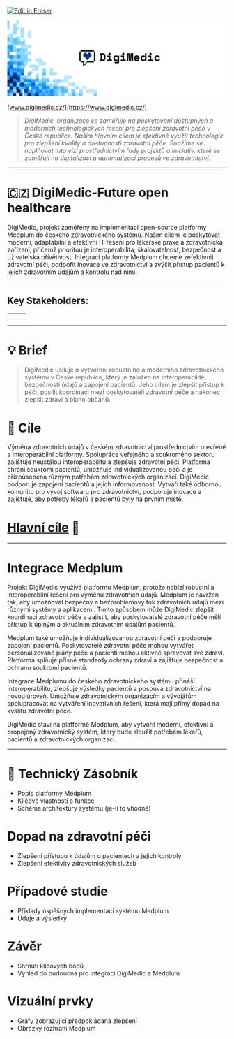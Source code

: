 <p><a target="_blank" href="https://app.eraser.io/workspace/3BxO9Q8vBcvBaSnlACBM" id="edit-in-eraser-github-link"><img alt="Edit in Eraser" src="https://firebasestorage.googleapis.com/v0/b/second-petal-295822.appspot.com/o/images%2Fgithub%2FOpen%20in%20Eraser.svg?alt=media&amp;token=968381c8-a7e7-472a-8ed6-4a6626da5501"></a></p>



![cover.png](/.eraser/3BxO9Q8vBcvBaSnlACBM___g8h3jqeWXCcADcT7kpXean9Zj2C3___ibzp6OSnVuEpPV88LW9I9.png "cover.png")

[﻿www.digimedic.cz/](https://www.digimedic.cz/) 

> _DigiMedic, organizace se zaměřuje na poskytování dostupných a moderních technologických řešení pro zlepšení zdravotní péče v České republice. Naším hlavním cílem je efektivně využít technologie pro zlepšení kvality a dostupnosti zdravotní péče. Snažíme se naplňovat tuto vizi prostřednictvím řady projektů a iniciativ, které se zaměřují na digitalizaci a automatizaci procesů ve zdravotnictví._

---

# 🇨🇿 DigiMedic-Future open healthcare
DigiMedic, projekt zaměřený na implementaci open-source platformy Medplum do českého zdravotnického systému. Naším cílem je poskytovat moderní, adaptabilní a efektivní IT řešení pro lékařské praxe a zdravotnická zařízení, přičemž prioritou je interoperabilita, škálovatelnost, bezpečnost a uživatelská přívětivost. Integrací platformy Medplum chceme zefektivnit zdravotní péči, podpořit inovace ve zdravotnictví a zvýšit přístup pacientů k jejich zdravotním údajům a kontrolu nad nimi.

---

## Key Stakeholders:
|  |  |  |
| ----- | ----- | ----- |
|  |  |  |
|  |  |  |
---

# 💡 Brief
> DigiMedic usiluje o vytvoření robustního a moderního zdravotnického systému v České republice, který je založen na interoperabilitě, bezpečnosti údajů a zapojení pacientů. Jeho cílem je zlepšit přístup k péči, posílit koordinaci mezi poskytovateli zdravotní péče a nakonec zlepšit zdraví a blaho občanů.

# 🏁 Cíle
Výměna zdravotních údajů v českém zdravotnictví prostřednictvím otevřené a interoperabilní platformy. Spolupráce veřejného a soukromého sektoru zajišťuje neustálou interoperabilitu a zlepšuje zdravotní péči. Platforma chrání soukromí pacientů, umožňuje individualizovanou péči a je přizpůsobena různým potřebám zdravotnických organizací. DigiMedic podporuje zapojení pacientů a jejich informovanost. Vytváří také odbornou komunitu pro vývoj softwaru pro zdravotnictví, podporuje inovace a zajišťuje, aby potřeby lékařů a pacientů byly na prvním místě.

# [﻿Hlavní cíle](https://app.eraser.io/workspace/U9vyruHXDGh2n9HbSvNf) 🏁
---

# Integrace Medplum
Projekt DigiMedic využívá platformu Medplum, protože nabízí robustní a interoperabilní řešení pro výměnu zdravotních údajů. Medplum je navržen tak, aby umožňoval bezpečný a bezproblémový tok zdravotních údajů mezi různými systémy a aplikacemi. Tímto způsobem může DigiMedic zlepšit koordinaci zdravotní péče a zajistit, aby poskytovatelé zdravotní péče měli přístup k úplným a aktuálním zdravotním údajům pacientů.

Medplum také umožňuje individualizovanou zdravotní péči a podporuje zapojení pacientů. Poskytovatelé zdravotní péče mohou vytvářet personalizované plány péče a pacienti mohou aktivně spravovat své zdraví. Platforma splňuje přísné standardy ochrany zdraví a zajišťuje bezpečnost a ochranu soukromí pacientů.

Integrace Medplumu do českého zdravotnického systému přináší interoperabilitu, zlepšuje výsledky pacientů a posouvá zdravotnictví na novou úroveň. Umožňuje zdravotnickým organizacím a vývojářům spolupracovat na vytváření inovativních řešení, která mají přímý dopad na kvalitu zdravotní péče.

DigiMedic staví na platformě Medplum, aby vytvořil moderní, efektivní a propojený zdravotnický systém, který bude sloužit potřebám lékařů, pacientů a zdravotnických organizací.

---

# 🧰 Technický Zásobník
- Popis platformy Medplum
- Klíčové vlastnosti a funkce
- Schéma architektury systému (je-li to vhodné)
# Dopad na zdravotní péči
- Zlepšení přístupu k údajům o pacientech a jejich kontroly
- Zlepšení efektivity zdravotnických služeb
# Případové studie
- Příklady úspěšných implementací systému Medplum
- Údaje a výsledky
# Závěr
- Shrnutí klíčových bodů
- Výhled do budoucna pro integraci DigiMedic a Medplum
# Vizuální prvky
- Grafy zobrazující předpokládaná zlepšení
- Obrázky rozhraní Medplum




<!--- Eraser file: https://app.eraser.io/workspace/3BxO9Q8vBcvBaSnlACBM --->